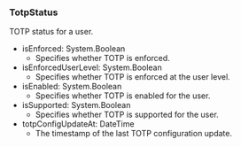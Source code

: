 ### TotpStatus
TOTP status for a user.

- isEnforced: System.Boolean
  - Specifies whether TOTP is enforced.
- isEnforcedUserLevel: System.Boolean
  - Specifies whether TOTP is enforced at the user level.
- isEnabled: System.Boolean
  - Specifies whether TOTP is enabled for the user.
- isSupported: System.Boolean
  - Specifies whether TOTP is supported for the user.
- totpConfigUpdateAt: DateTime
  - The timestamp of the last TOTP configuration update.
